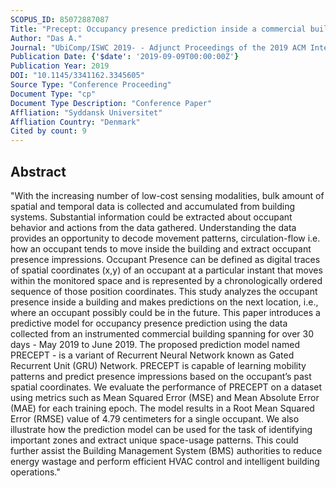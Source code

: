 ```yaml
---
SCOPUS_ID: 85072887087
Title: "Precept: Occupancy presence prediction inside a commercial building"
Author: "Das A."
Journal: "UbiComp/ISWC 2019- - Adjunct Proceedings of the 2019 ACM International Joint Conference on Pervasive and Ubiquitous Computing and Proceedings of the 2019 ACM International Symposium on Wearable Computers"
Publication Date: {'$date': '2019-09-09T00:00:00Z'}
Publication Year: 2019
DOI: "10.1145/3341162.3345605"
Source Type: "Conference Proceeding"
Document Type: "cp"
Document Type Description: "Conference Paper"
Affliation: "Syddansk Universitet"
Affliation Country: "Denmark"
Cited by count: 9
---
```


## Abstract
"With the increasing number of low-cost sensing modalities, bulk amount of spatial and temporal data is collected and accumulated from building systems. Substantial information could be extracted about occupant behavior and actions from the data gathered. Understanding the data provides an opportunity to decode movement patterns, circulation-flow i.e. how an occupant tends to move inside the building and extract occupant presence impressions. Occupant Presence can be defined as digital traces of spatial coordinates (x,y) of an occupant at a particular instant that moves within the monitored space and is represented by a chronologically ordered sequence of those position coordinates. This study analyzes the occupant presence inside a building and makes predictions on the next location, i.e., where an occupant possibly could be in the future. This paper introduces a predictive model for occupancy presence prediction using the data collected from an instrumented commercial building spanning for over 30 days - May 2019 to June 2019. The proposed prediction model named PRECEPT - is a variant of Recurrent Neural Network known as Gated Recurrent Unit (GRU) Network. PRECEPT is capable of learning mobility patterns and predict presence impressions based on the occupant’s past spatial coordinates. We evaluate the performance of PRECEPT on a dataset using metrics such as Mean Squared Error (MSE) and Mean Absolute Error (MAE) for each training epoch. The model results in a Root Mean Squared Error (RMSE) value of 4.79 centimeters for a single occupant. We also illustrate how the prediction model can be used for the task of identifying important zones and extract unique space-usage patterns. This could further assist the Building Management System (BMS) authorities to reduce energy wastage and perform efficient HVAC control and intelligent building operations."

